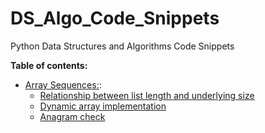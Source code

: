 # DS_Algo_Code_Snippets
Python Data Structures and Algorithms Code Snippets

**Table of contents:**
* [Array Sequences:](/code_snippets/01_Array_Sequences):
    * [Relationship between list length and underlying size](/code_snippets/01_Array_Sequences/Number_01.py)
    * [Dynamic array implementation](/code_snippets/01_Array_Sequences/Number_02.py)
    * [Anagram check](/code_snippets/01_Array_Sequences/Number_03.py)